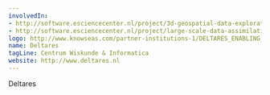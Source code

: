 ```yaml
---
involvedIn:
- http://software.esciencecenter.nl/project/3d-geospatial-data-exploration-for-modern-risk-management-systems
- http://software.esciencecenter.nl/project/large-scale-data-assimilation
logo: http://www.knowseas.com/partner-institutions-1/DELTARES_ENABLING_RGB.jpg/image
name: Deltares
tagLine: Centrum Wiskunde & Informatica
website: http://www.deltares.nl
---
```

Deltares
